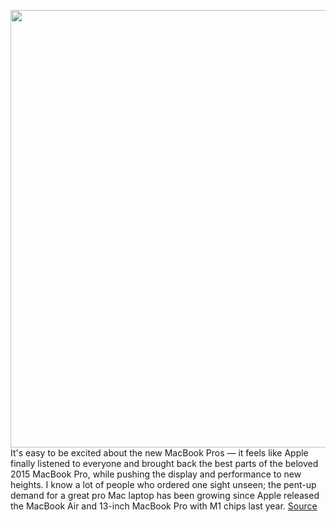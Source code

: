 <img src='https://cdn.vox-cdn.com/thumbor/8kiSPQPpmj2ptNOA9qinvYWPt8I=/0x0:2040x1366/1200x0/filters:focal(0x0:2040x1366):no_upscale()/cdn.vox-cdn.com/uploads/chorus_asset/file/22948088/akrales_211020_4803_0125.jpg' width='700px' /><br/>
It's easy to be excited about the new MacBook Pros — it feels like Apple finally listened to everyone and brought back the best parts of the beloved 2015 MacBook Pro, while pushing the display and performance to new heights. I know a lot of people who ordered one sight unseen; the pent-up demand for a great pro Mac laptop has been growing since Apple released the MacBook Air and 13-inch MacBook Pro with M1 chips last year.
<a href='https://www.theverge.com/22744023/macbook-pro-2021-m1-pro-m1-max-impressions'> Source <a/>
